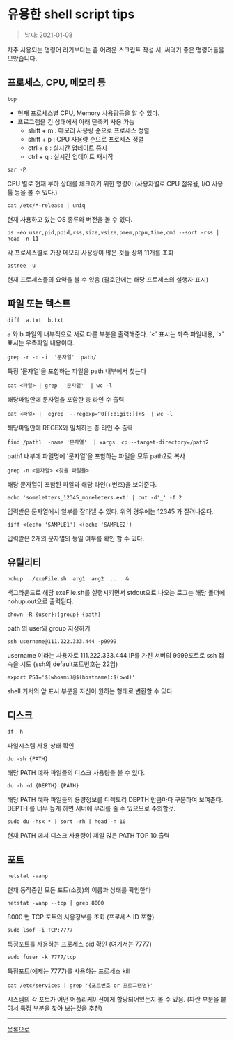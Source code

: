 
# 유용한 shell script tips

> 날짜: 2021-01-08

자주 사용되는 명령어 라기보다는 좀 어려운 스크립트 작성 시, 써먹기 좋은 명령어들을 모았습니다.

## 프로세스, CPU, 메모리 등


`top`
 
- 현재 프로세스별 CPU, Memory 사용량등을 알 수 있다.
- 프로그램을 킨 상태에서 아래 단축키 사용 가능
  * shift + m : 메모리 사용량 순으로 프로세스 정렬
  * shift + p : CPU 사용량 순으로 프로세스 정렬
  * ctrl + s : 실시간 업데이트 중지
  * ctrl + q : 실시간 업데이트 재시작

`sar -P`

CPU 별로 현재 부하 상태를 체크하기 위한 명령어 (사용자별로 CPU 점유율, I/O 사용률 등을 볼 수 있다.)

`cat /etc/*-release | uniq`

현재 사용하고 있는 OS 종류와 버전을 볼 수 있다.


`ps -eo user,pid,ppid,rss,size,vsize,pmem,pcpu,time,cmd --sort -rss | head -n 11`

각 프로세스별로 가장 메모리 사용량이 많은 것들 상위 11개를 조회

`pstree -u`

현재 프로세스들의 요약을 볼 수 있음 (괄호안에는 해당 프로세스의 실행자 표시)


## 파일 또는 텍스트

`diff  a.txt  b.txt`

a 와 b 파일의 내부적으로 서로 다른 부분을 출력해준다. '<' 표시는 좌측 파일내용, '>' 표시는 우측파일 내용이다.

`grep -r -n -i  '문자열'  path/`

특정 '문자열'을 포함하는 파일을 path 내부에서 찾는다

`cat <파일> | grep  '문자열'  | wc -l`

해당파일안에 문자열을 포함한 총 라인 수 출력

`cat <파일> |  egrep  --regexp=^0[[:digit:]]+$  | wc -l`

해당파일안에 REGEX와 일치하는 총 라인 수 출력

`find /path1  -name '문자열'  | xargs  cp --target-directory=/path2`

path1 내부에 파일명에 '문자열'을 포함하는 파일을 모두 path2로 복사

`grep -n <문자열> <찾을 파일들>`

해당 문자열이 포함된 파일과 해당 라인(+번호)을 보여준다.

`echo 'someletters_12345_moreleters.ext' | cut -d'_' -f 2`

입력받은 문자열에서 일부를 잘라낼 수 있다. 위의 경우에는 12345 가 잘려나온다.

`diff <(echo 'SAMPLE1') <(echo 'SAMPLE2')`

입력받은 2개의 문자열의 동일 여부를 확인 할 수 있다.

## 유틸리티

`nohup  ./exeFile.sh  arg1  arg2  ...  &`

백그라운드로 해당 exeFile.sh를 실행시키면서 stdout으로 나오는 로그는 해당 폴더에 nohup.out으로 출력된다.

`chown -R {user}:{group} {path}`

path 의 user와 group 지정하기

`ssh username@111.222.333.444 -p9999`

username 이라는 사용자로 111.222.333.444 IP를 가진 서버의 9999포트로 ssh 접속을 시도 (ssh의 default포트번호는 22임)

`export PS1='$(whoami)@$(hostname):$(pwd)'`

shell 커서의 앞 표시 부분을 자신이 원하는 형태로 변환할 수 있다.


## 디스크

`df -h`

파일시스템 사용 상태 확인

`du -sh {PATH}`

해당 PATH 예하 파일들의 디스크 사용량을 볼 수 있다.

`du -h -d {DEPTH} {PATH}`

해당 PATH 예하 파일들의 용량정보를 디렉토리 DEPTH 만큼마다 구분하여 보여준다.
DEPTH 를 너무 높게 하면 서버에 무리를 줄 수 있으므로 주의할것.

`sudo du -hsx * | sort -rh | head -n 10`

현재 PATH 에서 디스크 사용량이 제일 많은 PATH TOP 10 출력


## 포트

`netstat -vanp`

현재 동작중인 모든 포트(소켓)의 이름과 상태를 확인한다

`netstat -vanp --tcp | grep 8000`

8000 번 TCP 포트의 사용정보를 조회 (프로세스 ID 포함)

`sudo lsof -i TCP:7777`

특정포트를 사용하는 프로세스 pid 확인 (여기서는 7777)

`sudo fuser -k 7777/tcp`

특정포트(예제는 7777)를 사용하는 프로세스 kill

`cat /etc/services | grep '{포트번호 or 프로그램명}'`

시스템의 각 포트가 어떤 어플리케이션에게 할당되어있는지 볼 수 있음. (파란 부분을 붙여서 특정 부분을 찾아 보는것을 추천)


---

[목록으로](https://github.com/Shiwoo-Park/blog/tree/master/kor)
